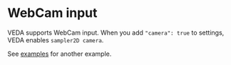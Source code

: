 # WebCam input

<!-- <p class="pc-only">Click this button to see an example of GLSL using WebCam.

<button id="enable">Allow GLSL to use WebCam inputs</button>

</p> -->

VEDA supports WebCam input.
When you add `"camera": true` to settings, VEDA enables `sampler2D camera`.


<!-- ## Example

This is the code running on this page (PC only).

```glsl
/*{ "camera": true }*/
precision mediump float;
uniform float time;
uniform vec2 resolution;
uniform sampler2D camera;

void main() {
    vec2 uv = gl_FragCoord.xy / resolution;
    vec2 p = (gl_FragCoord.xy * 2. - resolution) / min(resolution.x, resolution.y);
    uv.x = 1. - uv.x;
    float a = atan(p.y, p.x) * 2.;
    float s = mod(a + time * .07, .13) + mod(a - time * .08, .17);
    gl_FragColor = texture2D(camera, uv + s * .1) * vec4(.2, .4, .8, 1.);
}
``` -->

See [examples](https://github.com/fand/veda/blob/master/examples/camera.frag) for another example.
